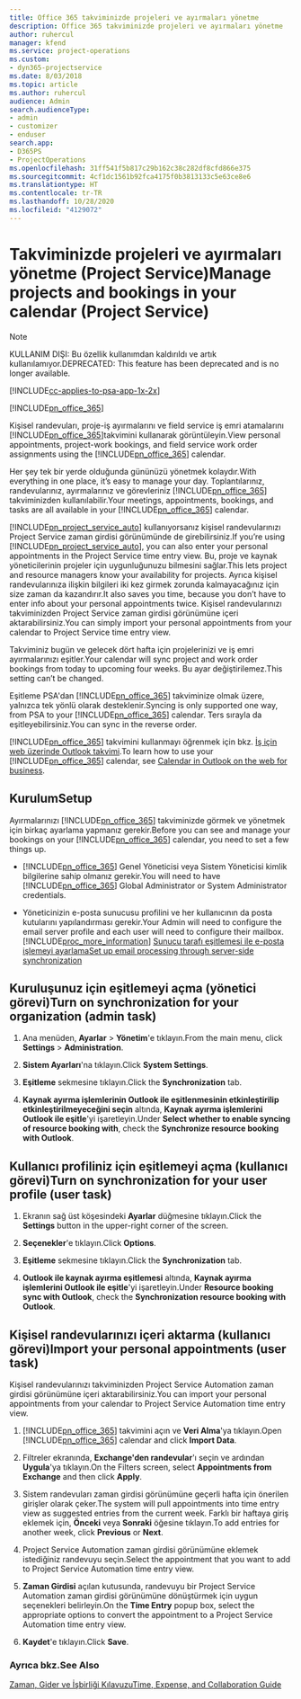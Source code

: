 ```yaml
---
title: Office 365 takviminizde projeleri ve ayırmaları yönetme
description: Office 365 takviminizde projeleri ve ayırmaları yönetme
author: ruhercul
manager: kfend
ms.service: project-operations
ms.custom:
- dyn365-projectservice
ms.date: 8/03/2018
ms.topic: article
ms.author: ruhercul
audience: Admin
search.audienceType:
- admin
- customizer
- enduser
search.app:
- D365PS
- ProjectOperations
ms.openlocfilehash: 31ff541f5b817c29b162c38c282df8cfd866e375
ms.sourcegitcommit: 4cf1dc1561b92fca4175f0b3813133c5e63ce8e6
ms.translationtype: HT
ms.contentlocale: tr-TR
ms.lasthandoff: 10/28/2020
ms.locfileid: "4129072"
---
```

# <a name="manage-projects-and-bookings-in-your-calendar-project-service"></a><span data-ttu-id="94751-103">Takviminizde projeleri ve ayırmaları yönetme (Project Service)</span><span class="sxs-lookup"><span data-stu-id="94751-103">Manage projects and bookings in your calendar (Project Service)</span></span>

> [!Note]
> <span data-ttu-id="94751-104">KULLANIM DIŞI: Bu özellik kullanımdan kaldırıldı ve artık kullanılamıyor.</span><span class="sxs-lookup"><span data-stu-id="94751-104">DEPRECATED: This feature has been deprecated and is no longer available.</span></span>

[!INCLUDE[cc-applies-to-psa-app-1x-2x](../includes/cc-applies-to-psa-app-1x-2x.md)]

[!INCLUDE[pn_office_365](../includes/pn-office-365.md)] 

<span data-ttu-id="94751-105">Kişisel randevuları, proje-iş ayırmalarını ve field service iş emri atamalarını [!INCLUDE[pn_office_365](../includes/pn-office-365.md)]takvimini kullanarak görüntüleyin.</span><span class="sxs-lookup"><span data-stu-id="94751-105">View personal appointments, project-work bookings, and field service work order assignments using the [!INCLUDE[pn_office_365](../includes/pn-office-365.md)] calendar.</span></span>  
  
 <span data-ttu-id="94751-106">Her şey tek bir yerde olduğunda gününüzü yönetmek kolaydır.</span><span class="sxs-lookup"><span data-stu-id="94751-106">With everything in one place, it’s easy to manage your day.</span></span> <span data-ttu-id="94751-107">Toplantılarınız, randevularınız, ayırmalarınız ve görevleriniz [!INCLUDE[pn_office_365](../includes/pn-office-365.md)] takviminizden kullanılabilir.</span><span class="sxs-lookup"><span data-stu-id="94751-107">Your meetings, appointments, bookings, and tasks are all available in your [!INCLUDE[pn_office_365](../includes/pn-office-365.md)] calendar.</span></span>  
  
 <span data-ttu-id="94751-108">[!INCLUDE[pn_project_service_auto](../includes/pn-project-service-auto.md)] kullanıyorsanız kişisel randevularınızı Project Service zaman girdisi görünümünde de girebilirsiniz.</span><span class="sxs-lookup"><span data-stu-id="94751-108">If you’re using [!INCLUDE[pn_project_service_auto](../includes/pn-project-service-auto.md)], you can also enter your personal appointments in the Project Service time entry view.</span></span> <span data-ttu-id="94751-109">Bu, proje ve kaynak yöneticilerinin projeler için uygunluğunuzu bilmesini sağlar.</span><span class="sxs-lookup"><span data-stu-id="94751-109">This lets project and resource managers know your availability for projects.</span></span> <span data-ttu-id="94751-110">Ayrıca kişisel randevularınıza ilişkin bilgileri iki kez girmek zorunda kalmayacağınız için size zaman da kazandırır.</span><span class="sxs-lookup"><span data-stu-id="94751-110">It also saves you time, because you don’t have to enter info about your personal appointments twice.</span></span> <span data-ttu-id="94751-111">Kişisel randevularınızı takviminizden Project Service zaman girdisi görünümüne içeri aktarabilirsiniz.</span><span class="sxs-lookup"><span data-stu-id="94751-111">You can simply import your personal appointments from your calendar to Project Service time entry view.</span></span>  
  
 <span data-ttu-id="94751-112">Takviminiz bugün ve gelecek dört hafta için projelerinizi ve iş emri ayırmalarınızı eşitler.</span><span class="sxs-lookup"><span data-stu-id="94751-112">Your calendar will sync project and work order bookings from today to upcoming four weeks.</span></span> <span data-ttu-id="94751-113">Bu ayar değiştirilemez.</span><span class="sxs-lookup"><span data-stu-id="94751-113">This setting can’t be changed.</span></span>  
  
 <span data-ttu-id="94751-114">Eşitleme PSA'dan [!INCLUDE[pn_office_365](../includes/pn-office-365.md)] takviminize olmak üzere, yalnızca tek yönlü olarak desteklenir.</span><span class="sxs-lookup"><span data-stu-id="94751-114">Syncing is only supported one way, from PSA to your [!INCLUDE[pn_office_365](../includes/pn-office-365.md)] calendar.</span></span> <span data-ttu-id="94751-115">Ters sırayla da eşitleyebilirsiniz.</span><span class="sxs-lookup"><span data-stu-id="94751-115">You can sync in the reverse order.</span></span> 
  
 <span data-ttu-id="94751-116">[!INCLUDE[pn_office_365](../includes/pn-office-365.md)] takvimini kullanmayı öğrenmek için bkz. [İş için web üzerinde Outlook takvimi](https://support.office.com/article/Calendar-in-Outlook-on-the-web-for-business-5219c457-d1fe-4c2f-9032-1a816b88e936).</span><span class="sxs-lookup"><span data-stu-id="94751-116">To learn how to use your [!INCLUDE[pn_office_365](../includes/pn-office-365.md)] calendar, see [Calendar in Outlook on the web for business](https://support.office.com/article/Calendar-in-Outlook-on-the-web-for-business-5219c457-d1fe-4c2f-9032-1a816b88e936).</span></span>  
  
## <a name="setup"></a><span data-ttu-id="94751-117">Kurulum</span><span class="sxs-lookup"><span data-stu-id="94751-117">Setup</span></span>  
 <span data-ttu-id="94751-118">Ayırmalarınızı [!INCLUDE[pn_office_365](../includes/pn-office-365.md)] takviminizde görmek ve yönetmek için birkaç ayarlama yapmanız gerekir.</span><span class="sxs-lookup"><span data-stu-id="94751-118">Before you can see and manage your bookings on your [!INCLUDE[pn_office_365](../includes/pn-office-365.md)] calendar, you need to set a few things up.</span></span>  
  
- <span data-ttu-id="94751-119">[!INCLUDE[pn_office_365](../includes/pn-office-365.md)] Genel Yöneticisi veya Sistem Yöneticisi kimlik bilgilerine sahip olmanız gerekir.</span><span class="sxs-lookup"><span data-stu-id="94751-119">You will need to have [!INCLUDE[pn_office_365](../includes/pn-office-365.md)] Global Administrator or System Administrator credentials.</span></span>  
  
- <span data-ttu-id="94751-120">Yöneticinizin e-posta sunucusu profilini ve her kullanıcının da posta kutularını yapılandırması gerekir.</span><span class="sxs-lookup"><span data-stu-id="94751-120">Your Admin will need to configure the email server profile and each user will need to configure their mailbox.</span></span> [!INCLUDE[proc_more_information](../includes/proc-more-information.md)] <span data-ttu-id="94751-121">[Sunucu tarafı eşitlemesi ile e-posta işlemeyi ayarlama](https://docs.microsoft.com/dynamics365/customerengagement/on-premises/admin/set-up-server-side-synchronization-of-email-appointments-contacts-and-tasks)</span><span class="sxs-lookup"><span data-stu-id="94751-121">[Set up email processing through server-side synchronization](https://docs.microsoft.com/dynamics365/customerengagement/on-premises/admin/set-up-server-side-synchronization-of-email-appointments-contacts-and-tasks)</span></span>  
  
## <a name="turn-on-synchronization-for-your-organization-admin-task"></a><span data-ttu-id="94751-122">Kuruluşunuz için eşitlemeyi açma (yönetici görevi)</span><span class="sxs-lookup"><span data-stu-id="94751-122">Turn on synchronization for your organization (admin task)</span></span>  
  
1.  <span data-ttu-id="94751-123">Ana menüden, **Ayarlar** > **Yönetim**'e tıklayın.</span><span class="sxs-lookup"><span data-stu-id="94751-123">From the main menu, click **Settings** > **Administration**.</span></span>  
  
2.  <span data-ttu-id="94751-124">**Sistem Ayarları**'na tıklayın.</span><span class="sxs-lookup"><span data-stu-id="94751-124">Click **System Settings**.</span></span>  
  
3.  <span data-ttu-id="94751-125">**Eşitleme** sekmesine tıklayın.</span><span class="sxs-lookup"><span data-stu-id="94751-125">Click the **Synchronization** tab.</span></span>  
  
4.  <span data-ttu-id="94751-126">**Kaynak ayırma işlemlerinin Outlook ile eşitlenmesinin etkinleştirilip etkinleştirilmeyeceğini seçin** altında, **Kaynak ayırma işlemlerini Outlook ile eşitle**'yi işaretleyin.</span><span class="sxs-lookup"><span data-stu-id="94751-126">Under **Select whether to enable syncing of resource booking with**, check the **Synchronize resource booking with Outlook**.</span></span>  
  
## <a name="turn-on-synchronization-for-your-user-profile-user-task"></a><span data-ttu-id="94751-127">Kullanıcı profiliniz için eşitlemeyi açma (kullanıcı görevi)</span><span class="sxs-lookup"><span data-stu-id="94751-127">Turn on synchronization for your user profile (user task)</span></span>  
  
1.  <span data-ttu-id="94751-128">Ekranın sağ üst köşesindeki **Ayarlar** düğmesine tıklayın.</span><span class="sxs-lookup"><span data-stu-id="94751-128">Click the **Settings** button in the upper-right corner of the screen.</span></span>  
  
2.  <span data-ttu-id="94751-129">**Seçenekler**'e tıklayın.</span><span class="sxs-lookup"><span data-stu-id="94751-129">Click **Options**.</span></span>  
  
3.  <span data-ttu-id="94751-130">**Eşitleme** sekmesine tıklayın.</span><span class="sxs-lookup"><span data-stu-id="94751-130">Click the **Synchronization** tab.</span></span>  
  
4.  <span data-ttu-id="94751-131">**Outlook ile kaynak ayırma eşitlemesi** altında, **Kaynak ayırma işlemlerini Outlook ile eşitle**'yi işaretleyin.</span><span class="sxs-lookup"><span data-stu-id="94751-131">Under **Resource booking sync with Outlook**, check the **Synchronization resource booking with Outlook**.</span></span>  
  
## <a name="import-your-personal-appointments-user-task"></a><span data-ttu-id="94751-132">Kişisel randevularınızı içeri aktarma (kullanıcı görevi)</span><span class="sxs-lookup"><span data-stu-id="94751-132">Import your personal appointments (user task)</span></span>  
 <span data-ttu-id="94751-133">Kişisel randevularınızı takviminizden Project Service Automation zaman girdisi görünümüne içeri aktarabilirsiniz.</span><span class="sxs-lookup"><span data-stu-id="94751-133">You can import your personal appointments from your calendar to Project Service Automation time entry view.</span></span>  
  
1. <span data-ttu-id="94751-134">[!INCLUDE[pn_office_365](../includes/pn-office-365.md)] takvimini açın ve **Veri Alma**'ya tıklayın.</span><span class="sxs-lookup"><span data-stu-id="94751-134">Open [!INCLUDE[pn_office_365](../includes/pn-office-365.md)] calendar and click **Import Data**.</span></span>  
  
2. <span data-ttu-id="94751-135">Filtreler ekranında, **Exchange'den randevular**'ı seçin ve ardından **Uygula**'ya tıklayın.</span><span class="sxs-lookup"><span data-stu-id="94751-135">On the Filters screen, select **Appointments from Exchange** and then click **Apply**.</span></span>  
  
3. <span data-ttu-id="94751-136">Sistem randevuları zaman girdisi görünümüne geçerli hafta için önerilen girişler olarak çeker.</span><span class="sxs-lookup"><span data-stu-id="94751-136">The system will pull appointments into time entry view as suggested entries from the current week.</span></span> <span data-ttu-id="94751-137">Farklı bir haftaya giriş eklemek için, **Önceki** veya **Sonraki** öğesine tıklayın.</span><span class="sxs-lookup"><span data-stu-id="94751-137">To add entries for another week, click **Previous** or **Next**.</span></span>  
  
4. <span data-ttu-id="94751-138">Project Service Automation zaman girdisi görünümüne eklemek istediğiniz randevuyu seçin.</span><span class="sxs-lookup"><span data-stu-id="94751-138">Select the appointment that you want to add to Project Service Automation time entry view.</span></span>  
  
5. <span data-ttu-id="94751-139">**Zaman Girdisi** açılan kutusunda, randevuyu bir Project Service Automation zaman girdisi görünümüne dönüştürmek için uygun seçenekleri belirleyin.</span><span class="sxs-lookup"><span data-stu-id="94751-139">On the **Time Entry** popup box, select the appropriate options to convert the appointment to a Project Service Automation time entry view.</span></span>  
  
6. <span data-ttu-id="94751-140">**Kaydet**'e tıklayın.</span><span class="sxs-lookup"><span data-stu-id="94751-140">Click **Save**.</span></span>  
  
### <a name="see-also"></a><span data-ttu-id="94751-141">Ayrıca bkz.</span><span class="sxs-lookup"><span data-stu-id="94751-141">See Also</span></span>  
 [<span data-ttu-id="94751-142">Zaman, Gider ve İşbirliği Kılavuzu</span><span class="sxs-lookup"><span data-stu-id="94751-142">Time, Expense, and Collaboration Guide</span></span>](../psa/time-expense-collaboration-guide.md)
